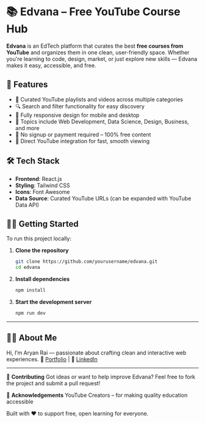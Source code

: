 # 📚 **Edvana – Free YouTube Course Hub**

**Edvana** is an EdTech platform that curates the best **free courses from YouTube** and organizes them in one clean, user-friendly space. Whether you're learning to code, design, market, or just explore new skills — Edvana makes it easy, accessible, and free.

## 🌟 **Features**

- 🎥 Curated YouTube playlists and videos across multiple categories
- 🔍 Search and filter functionality for easy discovery
- 📱 Fully responsive design for mobile and desktop
- 🧠 Topics include Web Development, Data Science, Design, Business, and more
- 💯 No signup or payment required – 100% free content
- 🔗 Direct YouTube integration for fast, smooth viewing


## 🛠️ **Tech Stack**

- **Frontend**: React.js
- **Styling**: Tailwind CSS
- **Icons**: Font Awesome
- **Data Source**: Curated YouTube URLs (can be expanded with YouTube Data API)
  

## 🧑‍💻 **Getting Started**

To run this project locally:

1. **Clone the repository**
   ```bash
   git clone https://github.com/yourusername/edvana.git
   cd edvana
   ```
2. **Install dependencies**
   ```bash
   npm install
   ```
3. **Start the development server**
   ```bash
   npm run dev
   ```

---

## 🙋‍♂️ About Me
Hi, I’m Aryan Rai — passionate about crafting clean and interactive web experiences.
🎯 [Portfolio](aryan-rai-portfolio.netlify.app) | 💼 [LinkedIn](https://linkedin.com/in/aryanrai823)

---

🌱 **Contributing**
Got ideas or want to help improve Edvana?
Feel free to fork the project and submit a pull request!


🙌 **Acknowledgements**
YouTube Creators – for making quality education accessible


Built with ❤️ to support free, open learning for everyone.
